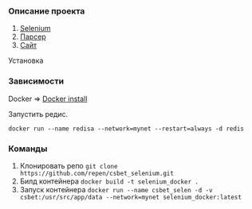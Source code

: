 ### Описание проекта

1. [Selenium](https://github.com/repen/csbet_selenium)
2. [Парсер](https://github.com/repen/csbetParser)
3. [Сайт](https://github.com/repen/csbetSite)


Установка

### Зависимости

Docker => [Docker install](https://docs.docker.com/engine/install/ubuntu/)

Запустить редис.

`docker run --name redisa --network=mynet --restart=always -d redis`


### Команды

1. Клонировать репо ```git clone https://github.com/repen/csbet_selenium.git```
2. Билд контейнера ```docker build -t selenium_docker .```
3. Запуск контейнера ```docker run --name csbet_selen -d -v csbet:/usr/src/app/data --network=mynet selenium_docker:latest```